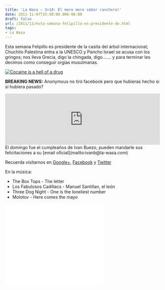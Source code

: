 ```yaml
---
title: 'La Wasa – 3×10: El mero mero sabor ranchero!'
date: 2011-11-07T15:58:00.006-06:00
draft: false
url: /2011/11/esta-semana-felipillo-es-presidente-de.html
tags: 
- La Wasa
---
```


Esta semana Felipillo es presidente de la casita del árbol internacional; Chuchito Palestina entra a la UNESCO y Pancho Israel se acusa con los gringos; nos lleva Grecia, digo la chingada, digo....... y para terminar les decimos como conseguir orgías musulmanas.

  

  

[![Cocaine is a hell of a drug](http://www.ultrafeel.tv/wp-content/uploads/image/humor/diverse/facebook-cocaine.jpg "Facebook coca")](http://www.ultrafeel.tv/wp-content/uploads/image/humor/diverse/facebook-cocaine.jpg) 

  
**BREAKING NEWS:** Anonymous no tiró facebook pero que hubieras hecho si si hubiera pasado?  
  
<iframe frameborder="no" height="166" scrolling="no" src="http://w.soundcloud.com/player/?url=http%3A%2F%2Fapi.soundcloud.com%2Ftracks%2F85202248&amp;show_artwork=true" width="100%"></iframe>El domingo fue el cumpleaños de Ivan Buezo, pueden mandarle sus felicitaciones a su [email oficial](mailto:ivanb@la-wasa.com)  
  
Recuerda visitarnos en [Google+](https://plus.google.com/b/114490417185336163883/), [Facebook](http://facebook.com/lawasa.podcast) y [Twitter](http://twitter.com/lawasa)  
  
En la música:  

*   The Box Tops - The letter
*   Los Fabulosos Cadillacs - Manuel Santillan, el león
*   Three Dog Night - One is the loneliest number
*   Molotov - Here comes the mayo

<object class="BLOGGER-youtube-video" classid="clsid:D27CDB6E-AE6D-11cf-96B8-444553540000" codebase="http://download.macromedia.com/pub/shockwave/cabs/flash/swflash.cab#version=6,0,40,0" data-thumbnail-src="http://0.gvt0.com/vi/JK_rNvBw7Yg/0.jpg" height="266" width="320">
<param name="movie" value="//www.youtube.com/v/JK_rNvBw7Yg&amp;fs=1&amp;source=uds">
<param name="bgcolor" value="#FFFFFF">
<embed width="320" height="266" src="//www.youtube.com/v/JK_rNvBw7Yg&amp;fs=1&amp;source=uds" type="application/x-shockwave-flash">
</object>